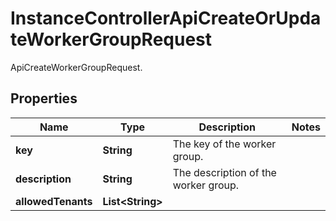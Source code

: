 

# InstanceControllerApiCreateOrUpdateWorkerGroupRequest

ApiCreateWorkerGroupRequest.

## Properties

| Name | Type | Description | Notes |
|------------ | ------------- | ------------- | -------------|
|**key** | **String** | The key of the worker group. |  |
|**description** | **String** | The description of the worker group. |  |
|**allowedTenants** | **List&lt;String&gt;** |  |  |



